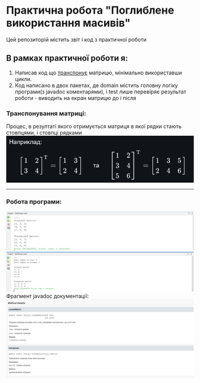 # Практична робота "Поглиблене використання масивів"

Цей репозиторій містить звіт і код з практичної роботи

## В рамках практичної роботи я:
1. Написав код що [транспонує](https://uk.wikipedia.org/wiki/%D0%A2%D1%80%D0%B0%D0%BD%D1%81%D0%BF%D0%BE%D0%BD%D0%BE%D0%B2%D0%B0%D0%BD%D0%B0_%D0%BC%D0%B0%D1%82%D1%80%D0%B8%D1%86%D1%8F) матрицю, мінімально використавши цикли.
2. Код написано в двох пакетах, де domain містить головну логіку програми(з javadoc коментарями), і test лише перевіряє результат роботи - виводить на екран матрицю до і після

### Транспонування матриці:
Процес, в резултаті якого отримується матриця в якої рядки стають стовпцями, і стовпці рядками
![](https://github.com/ppc-ntu-khpi/advarrays-35-Adey4k/blob/master/other/Screenshot%202025-05-16%20201516.png)

---

### Робота програми:
![](https://github.com/ppc-ntu-khpi/advarrays-35-Adey4k/blob/master/other/photo_2025-05-16_20-03-49.jpg)
![](https://github.com/ppc-ntu-khpi/advarrays-35-Adey4k/blob/master/other/Screenshot%202025-05-16%20210444.png)
<br>
Фрагмент javadoc документації:
![](https://github.com/ppc-ntu-khpi/advarrays-35-Adey4k/blob/master/other/Screenshot%202025-05-16%20210050.png)
